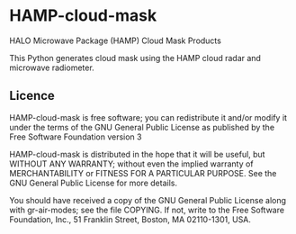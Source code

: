 # HAMP-cloud-mask
HALO Microwave Package (HAMP) Cloud Mask Products

This Python generates cloud mask using the HAMP cloud radar and microwave 
radiometer.



## Licence
HAMP-cloud-mask is free software; you can redistribute it and/or modify
it under the terms of the GNU General Public License as published by
the Free Software Foundation version 3

HAMP-cloud-mask is distributed in the hope that it will be useful,
but WITHOUT ANY WARRANTY; without even the implied warranty of
MERCHANTABILITY or FITNESS FOR A PARTICULAR PURPOSE.  See the
GNU General Public License for more details.

You should have received a copy of the GNU General Public License
along with gr-air-modes; see the file COPYING.  If not, write to
the Free Software Foundation, Inc., 51 Franklin Street,
Boston, MA 02110-1301, USA.
